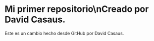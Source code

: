 # Mi primer repositorio\nCreado por David Casaus.
Este es un cambio hecho desde GitHub por David Casaus.
